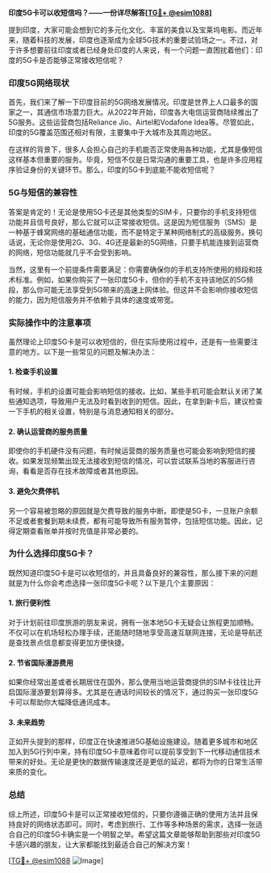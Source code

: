 **印度5G卡可以收短信吗？——一份详尽解答[[TG💪+ @esim1088](https://t.me/s/esim1088)]**

提到印度，大家可能会想到它的多元化文化、丰富的美食以及宝莱坞电影。而近年来，随着科技的发展，印度也逐渐成为全球5G技术的重要试验场之一。不过，对于许多想要前往印度或者已经身处印度的人来说，有一个问题一直困扰着他们：印度的5G卡是否能够正常接收短信呢？

### 印度5G网络现状

首先，我们来了解一下印度目前的5G网络发展情况。印度是世界上人口最多的国家之一，其通信市场潜力巨大。从2022年开始，印度各大电信运营商陆续推出了5G服务。这些运营商包括Reliance Jio、Airtel和Vodafone Idea等。尽管如此，印度的5G覆盖范围还相对有限，主要集中于大城市及其周边地区。

在这样的背景下，很多人会担心自己的手机能否正常使用各种功能，尤其是像短信这样基本但重要的服务。毕竟，短信不仅是日常沟通的重要工具，也是许多应用程序验证身份的关键环节。那么，印度的5G卡到底能不能收短信呢？

### 5G与短信的兼容性

答案是肯定的！无论是使用5G卡还是其他类型的SIM卡，只要你的手机支持短信功能并且信号良好，那么它就可以正常接收短信。这是因为短信服务（SMS）是一种基于蜂窝网络的基础通信功能，而不是特定于某种网络制式的高级服务。换句话说，无论你是使用2G、3G、4G还是最新的5G网络，只要手机能连接到运营商的网络，短信功能就几乎不会受到影响。

当然，这里有一个前提条件需要满足：你需要确保你的手机支持所使用的频段和技术标准。例如，如果你购买了一张印度5G卡，但你的手机不支持该地区的5G频段，那么你可能无法享受到5G带来的高速上网体验。但这并不会影响你接收短信的能力，因为短信服务并不依赖于具体的速度或带宽。

### 实际操作中的注意事项

虽然理论上印度5G卡是可以收短信的，但在实际使用过程中，还是有一些需要注意的地方。以下是一些常见的问题及解决办法：

#### 1. **检查手机设置**
有时候，手机的设置可能会影响短信的接收。比如，某些手机可能会默认关闭了某些通知选项，导致用户无法及时看到收到的短信。因此，在拿到新卡后，建议检查一下手机的相关设置，特别是与消息通知相关的部分。

#### 2. **确认运营商的服务质量**
即使你的手机硬件没有问题，有时候运营商的服务质量也可能会影响到短信的接收。如果发现频繁出现无法接收到短信的情况，可以尝试联系当地的客服进行咨询，看看是否存在技术故障或者其他原因。

#### 3. **避免欠费停机**
另一个容易被忽略的原因就是欠费导致的服务中断。即使是5G卡，一旦账户余额不足或者套餐到期未续费，都有可能导致所有服务暂停，包括短信功能。因此，记得定期查看账单并按时充值是非常必要的。

### 为什么选择印度5G卡？

既然知道印度5G卡是可以收短信的，并且具备良好的兼容性，那么接下来的问题就是为什么你会考虑选择一张印度5G卡呢？以下是几个主要原因：

#### 1. **旅行便利性**
对于计划前往印度旅游的朋友来说，拥有一张本地5G卡无疑会让旅程更加顺畅。不仅可以在机场轻松办理手续，还能随时随地享受高速互联网连接，无论是导航还是查找景点信息都变得更加方便快捷。

#### 2. **节省国际漫游费用**
如果你经常出差或者长期居住在国外，那么使用当地运营商提供的SIM卡往往比开启国际漫游要划算得多。尤其是在通话时间较长的情况下，通过购买一张印度5G卡可以帮助你大幅降低通讯成本。

#### 3. **未来趋势**
正如开头提到的那样，印度正在快速推进5G基础设施建设。随着更多城市和地区加入到5G行列中来，持有印度5G卡意味着你可以提前享受到下一代移动通信技术带来的好处。无论是更快的数据传输速度还是更低的延迟，都将为你的日常生活带来质的变化。

### 总结

综上所述，印度5G卡是可以正常接收短信的，只要你遵循正确的使用方法并且保持良好的网络状态即可。同时，考虑到旅行、工作等多种场景的需求，选择一张适合自己的印度5G卡确实是一个明智之举。希望这篇文章能够帮助到那些对印度5G卡感兴趣的朋友，让大家都能找到最适合自己的解决方案！

[[TG💪+ @esim1088](https://t.me/s/esim1088) ![Image](https://i.postimg.cc/4NQfJmqS/Snipaste-2025-05-13-00-14-12.png)]